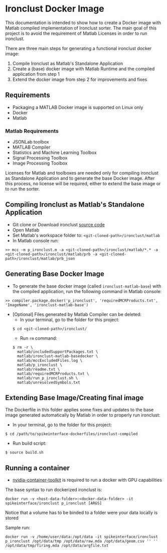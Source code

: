 # Ironclust Docker Image

This documentation is intended to show how to create a Docker image with Matlab compiled implementation of Ironclust sorter. The main goal of this project is to avoid the requirement of Matlab Licenses in order to run ironclust.

There are three main steps for generating a functional ironclust docker image:
1. Compile Ironclust as Matlab's Standalone Application
2. Create a (base) docker image with Matlab Runtime and the compiled application from step 1
3. Extend the docker image from step 2 for improvements and fixes

## Requirements
- Packaging a MATLAB Docker image is supported on Linux only
- Docker
- Matlab

### Matlab Requirements
- JSONLab toolbox
- MATLAB Compiler
- Statistics and Machine Learning Toolbox
- Signal Processing Toolbox
- Image Processing Toolbox

Licenses for Matlab and toolboxes are needed only for compiling ironclust as Standalone Application and to generate the base Docker image. After this process, no license will be required, either to extend the base image or to run the sorter.

## Compiling Ironclust as Matlab's Standalone Application
- Git clone or Download ironclust [source code](https://github.com/flatironinstitute/ironclust.git)
- Open Matlab
- Set Matlab's workspace folder to: `<git-cloned-path>/ironclust/matlab`
- In Matlab console run:
```
>> mcc -m p_ironclust.m -a <git-cloned-path>/ironclust/matlab/*.* -a <git-cloned-path>/ironclust/matlab/prb -a <git-cloned-path>/ironclust/matlab/prb_json
```

## Generating Base Docker Image
- To generate the base docker image (called `ironclust-matlab-base`) with the compiled application, run the following command in Matlab console:
```
>> compiler.package.docker('p_ironclust', 'requiredMCRProducts.txt', 'ImageName', 'ironclust-matlab-base')
```

- [Optional] Files generated by Matlab Compiler can be deleted:
  - In your terminal, go to the folder for this project:
  ```
  $ cd <git-cloned-path>/ironclust/
  ```
  - Run `rm` command:
  ```
  $ rm -r \
    matlab/includedSupportPackages.txt \
	matlab/ironclust-matlab-basedocker \
	matlab/mccExcludedFiles.log \
	matlab/p_ironclust \
	matlab/readme.txt \
	matlab/requiredMCRProducts.txt \
	matlab/run_p_ironclust.sh \
	matlab/unresolvedSymbols.txt
  ```


## Extending Base Image/Creating final image
The Dockerfile in this folder applies some fixes and updates to the base image generated automatically by Matlab in order to properly run ironclust:

- In your terminal, go to the  folder for this project:
```
$ cd /path/to/spikeinterface-dockerfiles/ironclust-compiled
```

- Run build script:
```
$ source build.sh
```


## Running a container

- [nvidia-container-toolkit](https://docs.nvidia.com/datacenter/cloud-native/container-toolkit/install-guide.html#setting-up-nvidia-container-toolkit) is required to run a docker with GPU capabilities

The base syntax to run dockerized ironclust is:

```
docker run -v <host-data-folder>:<docker-data-folder> -it spikeinterface/ironclust p_ironclust [ARGS]
```

Notice that a volume has to be binded to a folder were your data locally is stored

Sample run:
```
docker run -v /home/user/data:/opt/data -it spikeinterface/ironclust p_ironclust /opt/data/tmp /opt/data/raw.mda /opt/data/geom.csv '' '' /opt/data/tmp/firing.mda /opt/data/argfile.txt
```
